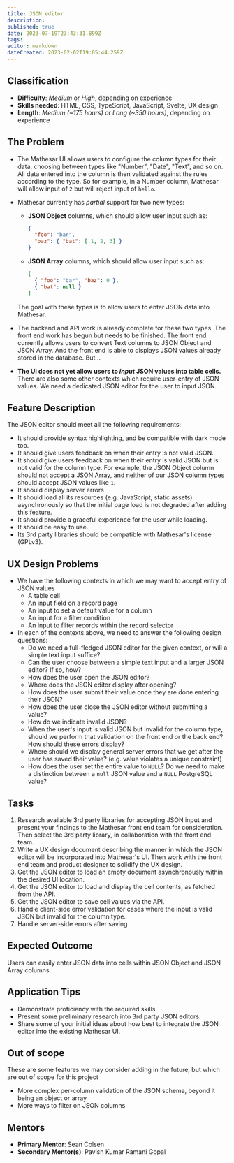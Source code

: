 ```yaml
---
title: JSON editor
description: 
published: true
date: 2023-07-19T23:43:31.899Z
tags: 
editor: markdown
dateCreated: 2023-02-02T19:05:44.259Z
---
```


## Classification

- **Difficulty**: *Medium* or *High*, depending on experience
- **Skills needed**: HTML, CSS, TypeScript, JavaScript, Svelte, UX design
- **Length**:  *Medium (~175 hours)* or *Long (~350 hours)*, depending on experience

## The Problem

- The Mathesar UI allows users to configure the column types for their data, choosing between types like "Number", "Date", "Text", and so on. All data entered into the column is then validated against the rules according to the type. So for example, in a Number column, Mathesar will allow input of `2` but will reject input of `hello`.

- Mathesar currently has *partial* support for two new types:

    - **JSON Object** columns, which should allow user input such as:
    
        ```json
        {
          "foo": "bar",
          "baz": { "bat": [ 1, 2, 3] }
        }
        ```

    - **JSON Array** columns, which should allow user input such as:
    
        ```json
        [
          { "foo": "bar", "baz": 0 },
          { "bat": null }
        ]
        ```

    The goal with these types is to allow users to enter JSON data into Mathesar.

- The backend and API work is already complete for these two types. The front end work has begun but needs to be finished. The front end currently allows users to convert Text columns to JSON Object and JSON Array. And the front end is able to displays JSON values already stored in the database. But...

- **The UI does not yet allow users to *input* JSON values into table cells.** There are also some other contexts which require user-entry of JSON values. We need a dedicated JSON editor for the user to input JSON.

## Feature Description

The JSON editor should meet all the following requirements:

- It should provide syntax highlighting, and be compatible with dark mode too.
- It should give users feedback on when their entry is not valid JSON.
- It should give users feedback on when their entry is valid JSON but is not valid for the column type. For example, the JSON Object column should not accept a JSON Array, and neither of our JSON column types should accept JSON values like `1`.
- It should display server errors 
- It should load all its resources (e.g. JavaScript, static assets) asynchronously so that the initial page load is not degraded after adding this feature.
- It should provide a graceful experience for the user while loading.
- It should be easy to use.
- Its 3rd party libraries should be compatible with Mathesar's license (GPLv3).

## UX Design Problems

- We have the following contexts in which we may want to accept entry of JSON values
    - A table cell
    - An input field on a record page
    - An input to set a default value for a column
    - An input for a filter condition
    - An input to filter records within the record selector
- In each of the contexts above, we need to answer the following design questions:
    - Do we need a full-fledged JSON editor for the given context, or will a simple text input suffice?
    - Can the user choose between a simple text input and a larger JSON editor? If so, how?
    - How does the user open the JSON editor?
    - Where does the JSON editor display after opening?
    - How does the user submit their value once they are done entering their JSON?
    - How does the user close the JSON editor without submitting a value?
    - How do we indicate invalid JSON?
    - When the user's input is valid JSON but invalid for the column type, should we perform that validation on the front end or the back end? How should these errors display?
    - Where should we display general server errors that we get after the user has saved their value? (e.g. value violates a unique constraint)
    - How does the user set the entire value to `NULL`? Do we need to make a distinction between a `null` JSON value and a `NULL` PostgreSQL value?

## Tasks

1. Research available 3rd party libraries for accepting JSON input and present your findings to the Mathesar front end team for consideration. Then select the 3rd party library, in collaboration with the front end team.
1. Write a UX design document describing the manner in which the JSON editor will be incorporated into Mathesar's UI. Then work with the front end team and product designer to solidify the UX design.
1. Get the JSON editor to load an empty document asynchronously within the desired UI location.
1. Get the JSON editor to load and display the cell contents, as fetched from the API.
1. Get the JSON editor to save cell values via the API.
1. Handle client-side error validation for cases where the input is valid JSON but invalid for the column type.
1. Handle server-side errors after saving

## Expected Outcome

Users can easily enter JSON data into cells within JSON Object and JSON Array columns.

## Application Tips

- Demonstrate proficiency with the required skills.
- Present some preliminary research into 3rd party JSON editors.
- Share some of your initial ideas about how best to integrate the JSON editor into the existing Mathesar UI.

## Out of scope

These are some features we may consider adding in the future, but which are out of scope for this project

- More complex per-column validation of the JSON schema, beyond it being an object or array
- More ways to filter on JSON columns

## Mentors

- **Primary Mentor**: Sean Colsen
- **Secondary Mentor(s)**: Pavish Kumar Ramani Gopal

